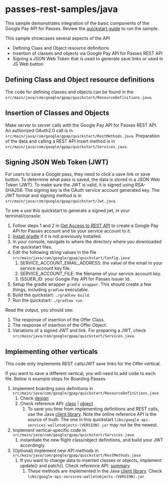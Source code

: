 passes-rest-samples/java
========================

This sample demonstrates integration of the basic components of the Google Pay API for Passes.  Review the [quickstart guide](https://developers.google.com/pay/save/samples/quickstart-java) to run the sample.

This sample showcases several aspects of the API
* Defining Class and Object resource definitions
* Insertion of classes and objects via Google Pay API for Passes REST API
* Signing a JSON Web Token that is used to generate save links or used in JS Web button

## Defining Class and Object resource definitions
The code for defining classes and objects can be found in the `src/main/java/com/google/gpap/quickstart/ResourceDefinitions.java`.

## Insertion of Classes and Objects
Make server to server calls with the Google Pay API for Passes REST API. An authorized OAuth2.0 call is in `src/main/java/com/google/gpap/quickstart/RestMethods.java`. Preparation of the data and calling a REST API insert method is in `src/main/java/com/google/gpap/quickstart/Services.java`.

## Signing JSON Web Token (JWT)
For users to save a Google pass, they need to click a save link or save button. To determine what pass is saved, the data is stored in a JSON Web Token (JWT). To make sure the JWT is valid, it is signed using RSA-SHA256. The signing key is the OAuth service account generated key. The JWT format and signing method is in `src/main/java/com/google/gpap/quickstart/Jwt.java`.

To see a use this quickstart to generate a signed jwt, in your terminal/console:
1. Follow steps 1 and 2 in [Get Access to REST API](https://developers.google.com/pay/passes/guides/get-started/basic-setup/get-access-to-rest-api) to create a Google Pay API for Passes account and tie your service account to it.
1. [Install gradle](https://gradle.org/install/) if it is not previously installed.
1. In your console, navigate to where the directory where you downloaded the quickstart files.
1. Edit the following string values in the file `src/main/java/com/google/gpap/quickstart/Config.java`:
	1. SERVICE_ACCOUNT_EMAIL_ADDRESS: the value of the email in your service account key file.
	1. SERVICE_ACCOUNT_FILE: the  filename of your service account key.
	1. ISSUER_ID: your Google Pay API for Passes Issuer Id.
1. Setup the gradle wrapper `gradle wrapper`. This should create a few things, including `gradlew` executable.
1. Build the quickstart: `./gradlew build`.
1. Run the quickstart: `./gradlew run`.

Read the output, you should see:
1. The response of insertion of the Offer Class.
1. The response of insertion of the Offer Object.
1. Variations of a signed JWT and link. For preparing a JWT, check `src/main/java/com/google/gpap/quickstart/Services.java`.

## Implementing other verticals
This code only implements REST calls/JWT save links for the Offer vertical.

If you want to save a different vertical, you will need to add code to each file. Below is example steps for Boarding Passes

1. Implement boarding pass definitions in `src/main/java/com/google/gpap/quickstart/ResourceDefinitions.java`
	1. Check [design](https://developers.google.com/pay/passes/guides/pass-verticals/boarding-passes/design)
	1. Check reference API: [class](https://developers.google.com/pay/passes/reference/v1/flightclass/insert) | [object](https://developers.google.com/pay/passes/reference/v1/flightobject/insert)
	    1. To save you time from implementing definitions and REST calls, use the Java [client library](https://developers.google.com/pay/passes/support/libraries#libraries). Note the online reference API is the source of truth. The one in this quickstart `libs/google-api-services-walletobjects-(VERSION).jar` may not be the newest.
1. Implement vertical-specific code in `src/main/java/com/google/gpap/quickstart/Services.java`
	1. instantiate the new flight class/object definitions, and build your JWT accordingly.
1. (Optional) Implement new API methods in `src/main/java/com/google/gpap/quickstart/RestMethods.java`
	1. If you want to change data to inserted classes or objects, implement update() and patch(). Check reference API: [summary](https://developers.google.com/pay/passes/reference/v1/)
	    1. These methods are implemented in the Java [client library](https://developers.google.com/pay/passes/support/libraries#libraries). Check `libs/google-api-services-walletobjects-(VERSION).jar`
